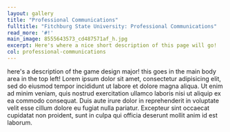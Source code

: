 ```yaml
---
layout: gallery
title: "Professional Communications"
fulltitle: "Fitchburg State University: Professional Communications"
read_more: '#!'
main_image: 8555643573_cd487571af_h.jpg
excerpt: Here's where a nice short description of this page will go!
col: professional-communications
---
```

here's a description of the game design major! this goes in the main body area in the top left! Lorem ipsum dolor sit amet, consectetur adipisicing elit, sed do eiusmod
tempor incididunt ut labore et dolore magna aliqua. Ut enim ad minim veniam,
quis nostrud exercitation ullamco laboris nisi ut aliquip ex ea commodo
consequat. Duis aute irure dolor in reprehenderit in voluptate velit esse
cillum dolore eu fugiat nulla pariatur. Excepteur sint occaecat cupidatat non
proident, sunt in culpa qui officia deserunt mollit anim id est laborum. 